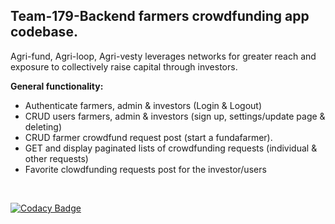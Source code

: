 ## Team-179-Backend farmers crowdfunding app codebase.

Agri-fund, Agri-loop, Agri-vesty leverages networks for greater reach and exposure to collectively raise capital through investors.

**General functionality:**

- Authenticate farmers, admin & investors (Login & Logout)
- CRUD users farmers, admin & investors (sign up, settings/update page & deleting)
- CRUD farmer crowdfund request post (start a fundafarmer).
- GET and display paginated lists of crowdfunding requests (individual & other requests)
- Favorite clowdfunding requests post for the investor/users

<br />

[![Codacy Badge](https://api.codacy.com/project/badge/Grade/2b6c54d9481f4dbb86b5cf0b5ec7cdcf)](https://app.codacy.com/gh/BuildForSDGCohort2/Team-179-Backend?utm_source=github.com&utm_medium=referral&utm_content=BuildForSDGCohort2/Team-179-Backend&utm_campaign=Badge_Grade_Settings)
